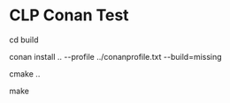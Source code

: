 # CLP Conan Test

cd build

conan install .. --profile ../conanprofile.txt --build=missing

cmake ..

make

